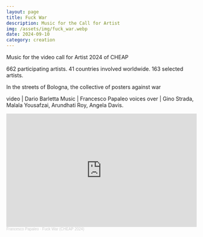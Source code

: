 ```yaml
---
layout: page
title: Fuck War
description: Music for the Call for Artist
img: /assets/img/fuck_war.webp
date: 2024-09-10
category: creation
---
```


Music for the video call for Artist 2024 of CHEAP

662 participating artists.
41 countries involved worldwide.
163 selected artists.

In the streets of Bologna, the collective of posters against war

video | Dario Barletta
Music | Francesco Papaleo
voices over | Gino Strada, Malala Yousafzai, Arundhati Roy, Angela Davis.

<iframe width="100%" height="300" scrolling="no" frameborder="no" allow="autoplay" src="https://w.soundcloud.com/player/?url=https%3A//api.soundcloud.com/tracks/1916961398&color=%23ff5500&auto_play=false&hide_related=false&show_comments=true&show_user=true&show_reposts=false&show_teaser=true&visual=true"></iframe>
<div style="font-size: 10px; color: #cccccc;line-break: anywhere;word-break: normal;overflow: hidden;white-space: nowrap;text-overflow: ellipsis; font-family: Interstate,Lucida Grande,Lucida Sans Unicode,Lucida Sans,Garuda,Verdana,Tahoma,sans-serif;font-weight: 100;">
    <a href="https://soundcloud.com/francescopapaleo" title="Francesco Papaleo" target="_blank" style="color: #cccccc; text-decoration: none;">Francesco Papaleo</a> · <a href="https://soundcloud.com/francescopapaleo/fuckwar-cheap-2024" title="Fuck War (CHEAP 2024)" target="_blank" style="color: #cccccc; text-decoration: none;">Fuck War (CHEAP 2024)</a></div>
